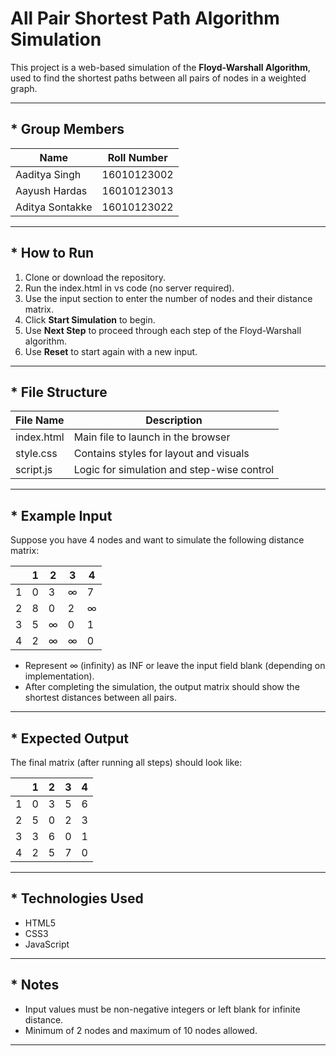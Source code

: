# All Pair Shortest Path Algorithm Simulation

This project is a web-based simulation of the **Floyd-Warshall Algorithm**, used to find the shortest paths between all pairs of nodes in a weighted graph. 

---

## * Group Members

| Name               | Roll Number     |
|--------------------|-----------------|
| Aaditya Singh      | 16010123002     |
| Aayush Hardas      | 16010123013     |
| Aditya Sontakke    | 16010123022     |

---

## * How to Run

1. Clone or download the repository.
2. Run the index.html in vs code (no server required).
3. Use the input section to enter the number of nodes and their distance matrix.
4. Click **Start Simulation** to begin.
5. Use **Next Step** to proceed through each step of the Floyd-Warshall algorithm.
6. Use **Reset** to start again with a new input.

---

## * File Structure

| File Name     | Description                                 |
|---------------|---------------------------------------------|
| index.html  | Main file to launch in the browser          |
| style.css   | Contains styles for layout and visuals      |
| script.js   | Logic for simulation and step-wise control  |

---

## * Example Input

Suppose you have 4 nodes and want to simulate the following distance matrix:

|     | 1 | 2 | 3 | 4 |
|-----|---|---|---|---|
| 1   | 0 | 3 | ∞ | 7 |
| 2   | 8 | 0 | 2 | ∞ |
| 3   | 5 | ∞ | 0 | 1 |
| 4   | 2 | ∞ | ∞ | 0 |

- Represent ∞ (infinity) as INF or leave the input field blank (depending on implementation).
- After completing the simulation, the output matrix should show the shortest distances between all pairs.

---

## * Expected Output

The final matrix (after running all steps) should look like:

|     | 1 | 2 | 3 | 4 |
|-----|---|---|---|---|
| 1   | 0 | 3 | 5 | 6 |
| 2   | 5 | 0 | 2 | 3 |
| 3   | 3 | 6 | 0 | 1 |
| 4   | 2 | 5 | 7 | 0 |

---

## * Technologies Used

- HTML5 
- CSS3 
- JavaScript

---

## * Notes

- Input values must be non-negative integers or left blank for infinite distance.
- Minimum of 2 nodes and maximum of 10 nodes allowed.

---


